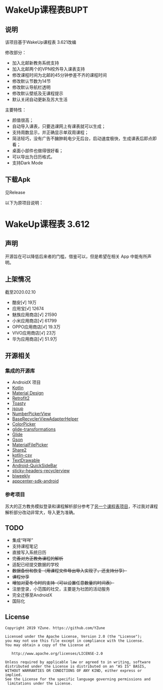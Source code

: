 # WakeUp课程表BUPT

## 说明

该项目基于WakeUp课程表 3.621改编

修改部分：
- 加入北邮新教务系统支持
- 加入北邮两个的VPN校外导入课表支持
- 修改课程时间为北邮的45分钟参差不齐的课程时间
- 修改默认节数为14节
- 修改默认导航栏透明
- 修改默认壁纸及无课程提示
- 默认关闭自动更新及苏大生活


主要特性：
- 颜值很高；
- 自动导入课表，只要选课网上有课表就可以生成；
- 支持周数显示，并正确显示单双周课程；
- 简洁轻巧，没有广告不臃肿耗电少无后台，启动速度极快，生成课表后即点即看；
- 桌面小部件也做得很好看；
- 可以导出为日历格式。
- 支持Dark Mode

## 下载Apk

见Release

以下为原项目说明：

# WakeUp课程表 3.612

## 声明

开源旨在可以降低后来者的门槛，借鉴可以，但是希望在相关 App 中能有所声明。

## 上架情况

截至2020.02.10

- 酷安[√] 19万
- 应用宝[√] 12674
- 魅族应用商店[√] 21590
- 小米应用商店[√] 61799
- OPPO应用商店[√] 19.3万
- VIVO应用商店[√] 23万
- 华为应用商店[√] 51.9万

## 开源相关

### 集成的开源库

- AndroidX 项目
- [Kotlin](https://github.com/JetBrains/kotlin)
- [Material Design](https://github.com/material-components/material-components-android)
- [Retrofit2](https://github.com/square/retrofit)
- [Toasty](https://github.com/GrenderG/Toasty)
- [jsoup](https://github.com/jhy/jsoup)
- [NumberPickerView](https://github.com/Carbs0126/NumberPickerView)
- [BaseRecyclerViewAdapterHelper](https://github.com/CymChad/BaseRecyclerViewAdapterHelper)
- [ColorPicker](https://github.com/jaredrummler/ColorPicker)
- [glide-transformations](https://github.com/wasabeef/glide-transformations)
- [Glide](https://github.com/bumptech/glide)
- [Gson](https://github.com/google/gson)
- [MaterialFilePicker](https://github.com/nbsp-team/MaterialFilePicker)
- [Share2](https://github.com/baishixian/Share2/)
- [kotlin-csv](https://github.com/doyaaaaaken/kotlin-csv)
- [TextDrawable](https://github.com/jahirfiquitiva/TextDrawable)
- [Android-QuickSideBar](https://github.com/saiwu-bigkoo/Android-QuickSideBar/)
- [sticky-headers-recyclerview](https://github.com/timehop/sticky-headers-recyclerview)
- [biweekly](https://github.com/mangstadt/biweekly)
- [appcenter-sdk-android](https://github.com/microsoft/appcenter-sdk-android)

### 参考项目

苏大的正方教务模拟登录和课程解析部分参考了[另一个课程表项目](https://github.com/mnnyang/ClassSchedule)，不过我对课程解析部分改动非常大，导入更为准确。

## TODO

- 集成“咩咩”
- 支持课程笔记
- 直接写入系统日历
- ~~完善对方正教务课程的解析~~
- 适配已经提交数据的学校
- ~~数据备份和恢复（用课程文件导出导入实现了，还支持分享）~~
- ~~课程分享~~
- ~~增加对夏冬令时的支持（可以设置任意数量的时间表）~~
- 注册登录，小范围的社交，主要是为社团的活动服务
- 完全迁移至AndroidX
- 国际化

## License

```
Copyright 2019 YZune. https://github.com/YZune

Licensed under the Apache License, Version 2.0 (the "License");
you may not use this file except in compliance with the License.
You may obtain a copy of the License at

   http://www.apache.org/licenses/LICENSE-2.0

Unless required by applicable law or agreed to in writing, software
distributed under the License is distributed on an "AS IS" BASIS,
WITHOUT WARRANTIES OR CONDITIONS OF ANY KIND, either express or implied.
See the License for the specific language governing permissions and
 limitations under the License.
 ```